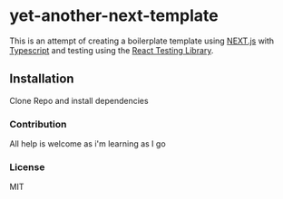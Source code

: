 # yet-another-next-template

This is an attempt of creating a boilerplate template using [NEXT.js](https://github.com/zeit/next.js/) with [Typescript](https://www.typescriptlang.org) and testing using the [React Testing Library](https://github.com/kentcdodds/react-testing-library).

## Installation
Clone Repo and install dependencies

### Contribution
All help is welcome as i'm learning as I go

### License
MIT

